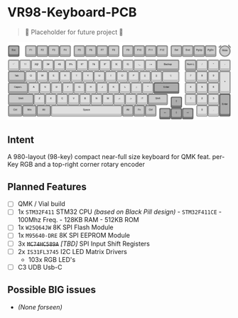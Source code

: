 # VR98-Keyboard-PCB

> &#128679; Placeholder for future project &#128679;

![](docs/vr98-layout.svg)

## Intent

A 980-layout (98-key) compact near-full size keyboard for QMK feat. per-Key RGB and a top-right corner rotary encoder

## Planned Features

- [ ] QMK / Vial build
- [ ] 1x `STM32F411` STM32 CPU *(based on Black Pill design)*
      - `STM32F411CE`
      - 100Mhz Freq.
      - 128KB RAM
      - 512KB ROM
- [ ] 1x `W25Q64JW` 8K SPI Flash Module
- [ ] 1x `M95640-DRE` 8K SPI EEPROM Module
- [ ] 3x ~~`MC74HC589A`~~ *[TBD]* SPI Input Shift Registers
- [ ] 2x `IS31FL3745` I2C LED Matrix Drivers
    - 103x RGB LED's
- [ ] C3 UDB Usb-C 

## Possible BIG issues

- *(None forseen)*
